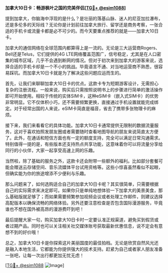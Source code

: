 **加拿大10日卡：畅游枫叶之国的完美伴侣[[TG💪+ @esim1088](https://t.me/s/esim1088)]**

提到加拿大，你脑海中浮现的是什么？是壮丽的落基山脉、迷人的尼亚加拉瀑布，还是多伦多的天际线？无论你是计划前往加拿大旅行、留学还是商务考察，一张合适的手机卡或流量卡都是必不可少的。而今天要重点推荐的就是——加拿大10日卡。

加拿大的通信网络在全球范围内都算得上是一流的。无论是三大运营商Rogers、Bell还是Telus，它们提供的4G LTE网络覆盖范围广，信号稳定，尤其是在人口密集的城市区域，几乎不会遇到断网的情况。但对于初次来到加拿大的游客来说，选择合适的手机卡却是一个不小的挑战。毕竟语言不通、对当地运营商不熟悉，很容易踩坑。而加拿大10日卡就是为了解决这些问题应运而生的。

首先，让我们来聊聊加拿大10日卡的优点。这款卡专为短期游客设计，无需担心复杂的注册流程。一般来说，购买后只需按照说明书上的步骤进行简单的激活操作即可开始使用。相较于传统的实体SIM卡，这种eSIM卡（嵌入式SIM卡）的优势非常明显。它不仅体积小巧，还不需要频繁更换，直接通过手机设置就能完成绑定。对于经常出国的人来说，eSIM卡简直是福音，省去了携带多张物理卡的麻烦。

接下来，我们来看看它的具体功能。加拿大10日卡通常提供无限制的数据流量服务，这对于喜欢拍照发朋友圈或者需要随时查看地图导航的朋友来说简直太方便了。此外，在通话和短信方面也有一定的额度支持，完全可以满足日常沟通需求。特别值得一提的是，有些版本还支持热点共享功能，这意味着你可以将流量分享给同行的小伙伴，大家一起享受高速上网的乐趣。

当然啦，除了基础的服务之外，这款卡还会附带一些额外的福利。比如部分套餐可能会赠送云存储空间、音乐流媒体平台试用资格等。这些小惊喜虽然看似不起眼，但确实能为你的旅途增添不少便利与乐趣。

那么问题来了，如何选购适合自己的加拿大10日卡呢？其实很简单，只需要根据自己的实际需求来决定即可。如果你只是单纯地想体验一下加拿大的美景美食，那么基础版就足够了；而如果需要频繁参加视频会议或者处理工作邮件，则建议选择高配版本以确保流畅的网络体验。另外还要注意检查是否包含国际漫游服务，毕竟谁也不想在国外被高昂的漫游费吓到吧！

最后提醒大家一句，购买加拿大10日卡时一定要认准正规渠道，避免买到假货或者过期产品。同时也可以关注相关社交媒体账号获取最新优惠信息，说不定会有意想不到的好价哦！

总之，加拿大10日卡是你探索这片美丽国度的最佳拍档。无论是欣赏自然风光还是融入本地生活，它都能为你提供强大的技术支持。赶紧为自己或者家人朋友准备一张吧，让每一次出行都更加无忧无虑！

[[TG💪+ @esim1088](https://t.me/s/esim1088) ![Image](https://i.postimg.cc/4NQfJmqS/Snipaste-2025-05-13-00-14-12.png)]